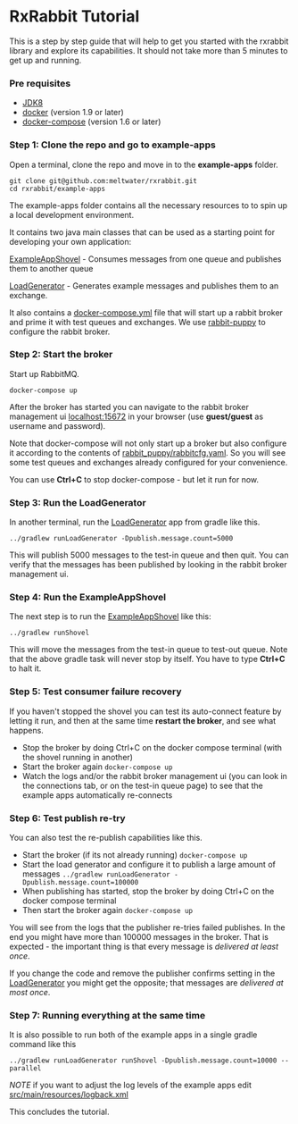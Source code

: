 # RxRabbit Tutorial

This is a step by step guide that will help to get you started with the rxrabbit library and explore its capabilities.
It should not take more than 5 minutes to get up and running.
 
### Pre requisites
 - [JDK8](http://www.oracle.com/technetwork/java/javase/downloads/jdk8-downloads-2133151.html)
 - [docker](https://docs.docker.com/)  (version 1.9 or later)
 - [docker-compose](https://docs.docker.com/compose/)  (version 1.6 or later)

### Step 1: Clone the repo and go to example-apps

Open a terminal, clone the repo and move in to the __example-apps__ folder.

    git clone git@github.com:meltwater/rxrabbit.git 
    cd rxrabbit/example-apps

The example-apps folder contains all the necessary resources to to spin up a local development environment. 

It contains two java main classes that can be used as a starting point for developing your own application:

[ExampleAppShovel](src/main/java/com/meltwater/rxrabbit/example/ExampleAppShovel.java) - Consumes messages from one queue and publishes them to another queue

[LoadGenerator](src/main/java/com/meltwater/rxrabbit/example/LoadGenerator.java) - Generates example messages and publishes them to an exchange.

It also contains a [docker-compose.yml](docker-compose.yml) file that will start up a rabbit broker and prime it with test queues and exchanges. 
We use [rabbit-puppy](https://github.com/meltwater/rabbit-puppy) to configure the rabbit broker.

### Step 2: Start the broker
Start up RabbitMQ.

    docker-compose up

After the broker has started you can navigate to the rabbit broker management ui [localhost:15672](http://localhost:15672/#/queues) in your browser (use __guest/guest__ as username and password).

Note that docker-compose will not only start up a broker but also configure it according to the contents of [rabbit_puppy/rabbitcfg.yaml](rabbit_puppy/rabbitcfg.yaml). So you will see some test queues and exchanges already configured for your convenience.

You can use __Ctrl+C__ to stop docker-compose - but let it run for now.

### Step 3: Run the LoadGenerator
In another terminal, run the [LoadGenerator](src/main/java/com/meltwater/rxrabbit/example/LoadGenerator.java) app from gradle like this.
 
    ../gradlew runLoadGenerator -Dpublish.message.count=5000

This will publish 5000 messages to the test-in queue and then quit. You can verify that the messages has been published by looking in the rabbit broker management ui.

### Step 4: Run the ExampleAppShovel    
The next step is to run the [ExampleAppShovel](src/main/java/com/meltwater/rxrabbit/example/ExampleAppShovel.java) like this:

    ../gradlew runShovel
        
This will move the messages from the test-in queue to test-out queue. Note that the above gradle task will never stop by itself. You have to type __Ctrl+C__ to halt it.

### Step 5: Test consumer failure recovery
If you haven't stopped the shovel you can test its auto-connect feature by letting it run, and then at the same time __restart the broker__, and see what happens.

- Stop the broker by doing Ctrl+C on the docker compose terminal (with the shovel running in another)
- Start the broker again ```docker-compose up```
- Watch the logs and/or the rabbit broker management ui (you can look in the connections tab, or on the test-in queue page) to see that the example apps automatically re-connects

### Step 6: Test publish re-try
You can also test the re-publish capabilities like this.

- Start the broker (if its not already running) ```docker-compose up```
- Start the load generator and configure it to publish a large amount of messages ```../gradlew runLoadGenerator -Dpublish.message.count=100000```
- When publishing has started, stop the broker by doing Ctrl+C on the docker compose terminal
- Then start the broker again ```docker-compose up```

You will see from the logs that the publisher re-tries failed publishes. In the end you might have more than 100000 messages in the broker. That is expected - the important thing is that every message is *delivered at least once*. 

If you change the code and remove the publisher confirms setting in the [LoadGenerator](src/main/java/com/meltwater/rxrabbit/example/LoadGenerator.java) you might get the opposite; that messages are *delivered at most once*.


### Step 7: Running everything at the same time
It is also possible to run both of the example apps in a single gradle command like this

    ../gradlew runLoadGenerator runShovel -Dpublish.message.count=10000 --parallel

*NOTE* if you want to adjust the log levels of the example apps edit [src/main/resources/logback.xml](src/main/resources/logback.xml)

This concludes the tutorial.
